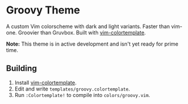 # Groovy Theme

A custom Vim colorscheme with dark and light variants. Faster than vim-one.
Groovier than Gruvbox. Built with [vim-colortemplate](https://github.com/lifepillar/vim-colortemplate).

**Note:** This theme is in active development and isn't yet ready for prime time.

## Building

1. Install [vim-colortemplate](https://github.com/lifepillar/vim-colortemplate).
2. Edit and write `templates/groovy.colortemplate`.
3. Run `:Colortemplate!` to compile into `colors/groovy.vim`.

